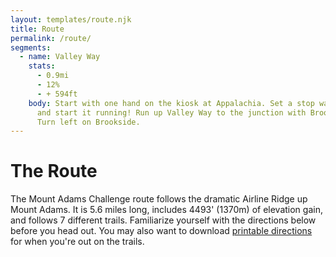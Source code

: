 ```yaml
---
layout: templates/route.njk
title: Route
permalink: /route/
segments:
  - name: Valley Way
    stats:
      - 0.9mi
      - 12%
      - + 594ft
    body: Start with one hand on the kiosk at Appalachia. Set a stop watch to zero
      and start it running! Run up Valley Way to the junction with Brookside.
      Turn left on Brookside.
---
```

# The Route

The Mount Adams Challenge route follows the dramatic Airline Ridge up Mount Adams. It is 5.6 miles long, includes 4493' (1370m) of elevation gain, and follows 7 different trails. Familiarize yourself with the directions below before you head out. You may also want to download [printable directions](/assets/mac-directions-with-profile.pdf) for when you're out on the trails.